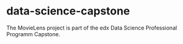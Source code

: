 # data-science-capstone
The MovieLens project is part of the edx Data Science Professional Programm Capstone.